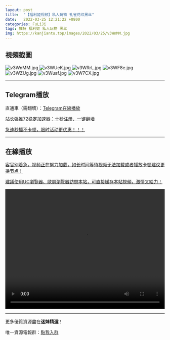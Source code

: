 ```yaml
---
layout: post
title:  "【福利姬视频】私人玩物 孔雀花纹黑丝"
date:   2022-03-25 12:21:22 +0800
categories: FuLiJi
tags: 推特 福利姬 私人玩物 黑丝
img: https://kanjiantu.top/images/2022/03/25/v3WnMM.jpg
---
```



## 視頻截圖

![v3WnMM.jpg](https://kanjiantu.top/images/2022/03/25/v3WnMM.jpg)
![v3WUeK.jpg](https://kanjiantu.top/images/2022/03/25/v3WUeK.jpg)
![v3WRrL.jpg](https://kanjiantu.top/images/2022/03/25/v3WRrL.jpg)
![v3WF8e.jpg](https://kanjiantu.top/images/2022/03/25/v3WF8e.jpg)
![v3WZUg.jpg](https://kanjiantu.top/images/2022/03/25/v3WZUg.jpg)
![v3Wuaf.jpg](https://kanjiantu.top/images/2022/03/25/v3Wuaf.jpg)
![v3W7CX.jpg](https://kanjiantu.top/images/2022/03/25/v3W7CX.jpg)

* * *
## Telegram播放

直通車（需翻墻）：[Telegram在線播放](https://t.me/mimeijingxuan/302)

<u>站长强推72稳定加速器：[十秒注册、一键翻墙](https://72vpn.xyz/#/register?code=mimei) </u>


<u>急速秒播不卡顿，限时活动更优惠！！！</u>
* * *
## 在線播放
<u>客官别着急，视频正在努力加载，如长时间等待视频无法加载或者播放卡顿建议更换节点！</u>

<u>建議使用UC瀏覽器、歐朋瀏覽器訪問本站，可直接緩存本站視頻，激情又給力！</u>
<center><video src="https://cdn.publer.io/uploads/videos/6245a7c8db27977586aac95f/7aa213a0a2386acde6a95658482c3d5a.mp4" width="100%" height="380px" controls="controls"></video></center>


* * *
更多優質資源盡在**迷妹精選**！

唯一資源電報群：[點我入群](https://t.me/mimeijingxuan)



